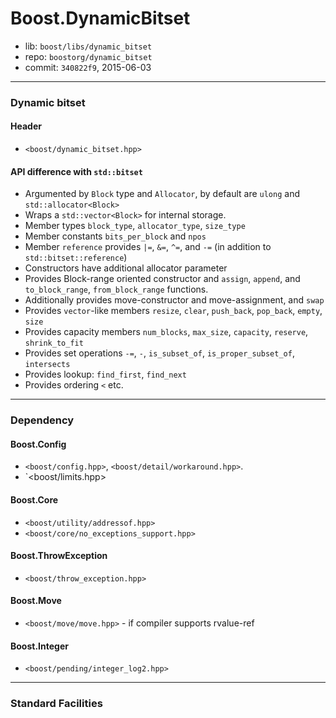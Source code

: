 # Boost.DynamicBitset

* lib: `boost/libs/dynamic_bitset`
* repo: `boostorg/dynamic_bitset`
* commit: `340822f9`, 2015-06-03

------
### Dynamic bitset

#### Header

* `<boost/dynamic_bitset.hpp>`

#### API difference with `std::bitset`

* Argumented by `Block` type and `Allocator`, by default are `ulong` and `std::allocator<Block>`
* Wraps a `std::vector<Block>` for internal storage.
* Member types `block_type`, `allocator_type`, `size_type`
* Member constants `bits_per_block` and `npos`
* Member `reference` provides `|=`, `&=`, `^=`, and `-=` (in addition to `std::bitset::reference`)
* Constructors have additional allocator parameter
* Provides Block-range oriented constructor and `assign`, `append`, and `to_block_range`, `from_block_range` functions.
* Additionally provides move-constructor and move-assignment, and `swap`
* Provides `vector`-like members `resize`, `clear`, `push_back`, `pop_back`, `empty`, `size`
* Provides capacity members `num_blocks`, `max_size`, `capacity`, `reserve`, `shrink_to_fit`
* Provides set operations `-=`, `-`, `is_subset_of`, `is_proper_subset_of`, `intersects`
* Provides lookup: `find_first`, `find_next`
* Provides ordering `<` etc.

------
### Dependency

#### Boost.Config

* `<boost/config.hpp>`, `<boost/detail/workaround.hpp>`.
* `<boost/limits.hpp>

#### Boost.Core

* `<boost/utility/addressof.hpp>`
* `<boost/core/no_exceptions_support.hpp>`

#### Boost.ThrowException

* `<boost/throw_exception.hpp>`

#### Boost.Move

* `<boost/move/move.hpp>` - if compiler supports rvalue-ref

#### Boost.Integer

* `<boost/pending/integer_log2.hpp>`

------
### Standard Facilities
